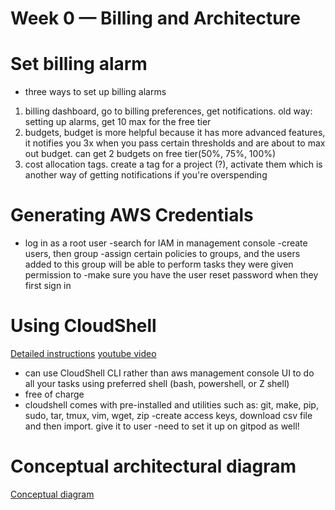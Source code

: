# Week 0 — Billing and Architecture

# Set billing alarm

- three ways to set up billing alarms

1. billing dashboard, go to billing preferences, get notifications. old way: setting up alarms, get 10 max for the free tier
2. budgets, budget is more helpful because it has more advanced features, it notifies you 3x when you pass certain thresholds and are about to max out budget. can get 2 budgets on free tier(50%, 75%, 100%)
3. cost allocation tags. create a tag for a project (?), activate them which is another way of getting notifications if you're overspending

# Generating AWS Credentials

- log in as a root user
  -search for IAM in management console
  -create users, then group
  -assign certain policies to groups, and the users added to this group will be able to perform tasks they were given permission to
  -make sure you have the user reset password when they first sign in

# Using CloudShell

[Detailed instructions](https://github.com/omenking/aws-bootcamp-cruddur-2023/blob/week-0/journal/week0.md)
[youtube video](https://www.youtube.com/watch?v=OdUnNuKylHg&list=PLBfufR7vyJJ7k25byhRXJldB5AiwgNnWv&index=12&ab_channel=ExamPro)

- can use CloudShell CLI rather than aws management console UI to do all your tasks using preferred shell (bash, powershell, or Z shell)
- free of charge
- cloudshell comes with pre-installed and utilities such as: git, make, pip, sudo, tar, tmux, vim, wget, zip
  -create access keys, download csv file and then import. give it to user
  -need to set it up on gitpod as well!

# Conceptual architectural diagram

[Conceptual diagram](https://lucid.app/lucidchart/4529a44b-e846-4821-821b-7bdfd85248db/edit?viewport_loc=-540%2C-101%2C2328%2C1887%2C0_0&invitationId=inv_f07919c8-cf34-4eb4-b2a4-f7fcf1b6b17f)
